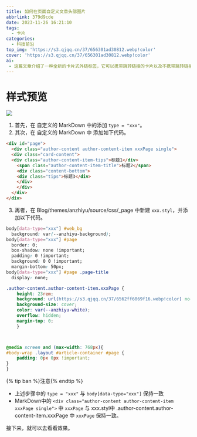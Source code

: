 ```yaml
---
title: 如何在页面自定义文章头部图片
abbrlink: 379d9cde
date: 2023-11-26 16:21:10
tags: 
  - 卡片
categories:
  - 科技前沿
top_img: 'https://s3.qjqq.cn/37/656301ad30812.webp!color'
cover: 'https://s3.qjqq.cn/37/656301ad30812.webp!color'
ai: 
 - 这篇文章介绍了一种全新的卡片式外链标签，它可以携带跳转链接的卡片以及不携带跳转链接的卡片。其中，携带跳转链接的卡片必须填写新品主题，并采用全新的简洁风格，使卡片主题生动明朗且可爱。未填写新品主题的卡片则没有跳转链接。
---
```



# 样式预览
![](https://s3.qjqq.cn/37/65630815f2a97.webp!color)


1. 首先，在 自定义的 MarkDown 中的添加 `type = "xxx"`。
2. 其次，在 自定义的 MarkDown 中 添加如下代码。

```html
<div id="page">
  <div class="author-content author-content-item xxxPage single">
  <div class="card-content">
  <div class="author-content-item-tips">标题1</div>
    <span class="author-content-item-title">标题2</span>
    <div class="content-bottom">
    <div class="tips">标题3</div>
    </div>
    </div>
  </div>
</div>
```


3. 再者，在 Blog/themes/anzhiyu/source/css/_page 中新建 `xxx.styl`，并添加以下代码。


``` css
body[data-type="xxx"] #web_bg
  background: var(--anzhiyu-background);
body[data-type="xxx"] #page
  border: 0;
  box-shadow: none !important;
  padding: 0 !important;
  background: 0 0 !important;
  margin-bottom: 50px;
body[data-type="xxx"] #page .page-title
  display: none;

.author-content.author-content-item.xxxPage {
    height: 23rem;
    background: url(https://s3.qjqq.cn/37/6562ff6069f16.webp!color) no-repeat top; 替换为自己的图片
    background-size: cover;
    color: var(--anzhiyu-white);
    overflow: hidden;
    margin-top: 0;
    }  



@media screen and (max-width: 768px){
#body-wrap .layout #article-container #page {
    padding: 0px 0px !important;
}
}
```

{% tip ban %}注意{% endtip %}
- 上述步骤中的 `type = "xxx"` 与 `body[data-type="xxx"]` 保持一致
- MarkDown中的 `<div class="author-content author-content-item xxxPage single">` 中 `xxxPage` 与 xxx.styl中 .author-content.author-content-item.xxxPage 中 `xxxPage` 保持一致。

接下来，就可以去看看效果。